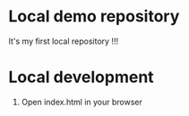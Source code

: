 # Local demo repository
It's my first local repository !!!


# Local development 
1. Open index.html in your browser 
                            